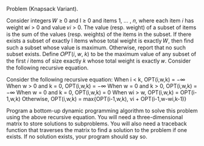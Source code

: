 Problem (Knapsack Variant). 

Consider integers 𝑊 ≥ 0 and l ≥ 0 and items 1, ... , 𝑛, where each item 𝑖 has weight 𝑤𝑖 > 0 and value 𝑣𝑖 > 0. The value (resp. weight) of a subset of items is the sum of the values (resp. weights) of the items in the subset. If there exists a subset of exactly l items whose total weight is exactly 𝑊, then find such a subset whose value is maximum. Otherwise, report that no such subset exists. Define 𝑂𝑃𝑇(𝑖, 𝑤, 𝑘) to be the maximum value of any subset of the first 𝑖 items of size exactly 𝑘 whose total weight is exactly 𝑤. Consider the following recursive equation.

Consider the following recursive equation: 
When i < k, OPT(i,w,k) = −∞ 
When w > 0 and k = 0, OPT(i,w,k) = −∞ 
When w = 0 and k > 0, OPT(i,w,k) = −∞ 
When w = 0 and k = 0, OPT(i,w,k) = 0 
When wi > w, OPT(i,w,k) = OPT(i-1,w,k) 
Otherwise, OPT(i,w,k) = max{OPT(i-1,w,k), vi + OPT(i-1,w-wi,k-1)}

Program a bottom-up dynamic programming algorithm to solve this problem using the above recursive equation. You will need a three-dimensional matrix to store solutions to subproblems. You will also need a traceback function that traverses the matrix to find a solution to the problem if one exists. If no solution exists, your program should say so.
